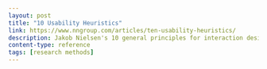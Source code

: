 ```yaml
---
layout: post
title: "10 Usability Heuristics"
link: https://www.nngroup.com/articles/ten-usability-heuristics/
description: Jakob Nielsen's 10 general principles for interaction design. They are called "heuristics" because they are broad rules of thumb and not specific usability guidelines.
content-type: reference
tags: [research methods]
---
```

